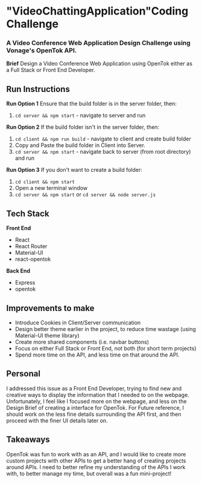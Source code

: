 "VideoChattingApplication"Coding Challenge
===========================================

### A Video Conference Web Application Design Challenge using Vonage's OpenTok API.

**Brief**
Design a Video Conference Web Application using OpenTok either as a Full Stack or Front End Developer.

Run Instructions
----------------
**Run Option 1**
Ensure that the build folder is in the server folder, then:
1. `cd server && npm start` - navigate to server and run

**Run Option 2**
If the build folder isn't in the server folder, then:
1. `cd client && npm run build` - navigate to client and create build folder
2. Copy and Paste the build folder in Client into Server.
3. `cd server && npm start` - navigate back to server (from root directory) and run

**Run Option 3**
If you don't want to create a build folder:
1. `cd client && npm start`
2. Open a new terminal window
3. `cd server && npm start` or `cd server && node server.js`

## Tech Stack
**Front End**
- React
- React Router
- Material-UI
- react-opentok

**Back End**
- Express
- opentok

## Improvements to make
- Introduce Cookies in Client/Server communication
- Design better theme earlier in the project, to reduce time wastage (using Material-UI theme library)
- Create more shared components (i.e. navbar buttons)
- Focus on either Full Stack or Front End, not both (for short term projects)
- Spend more time on the API, and less time on that around the API.

## Personal
I addressed this issue as a Front End Developer, trying to find new and creative ways to display the information that I needed to on the webpage. Unfortunately, I feel like I focused more on the webpage, and less on the Design Brief of creating a interface for OpenTok. For Future reference, I should work on the less fine details surrounding the API first, and then proceed with the finer UI details later on.

## Takeaways
OpenTok was fun to work with as an API, and I would like to create more custom projects with other APIs to get a better hang of creating projects around APIs. I need to better refine my understanding of the APIs I work with, to better manage my time, but overall was a fun mini-project!

